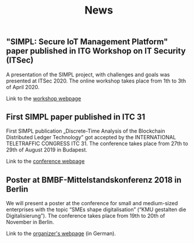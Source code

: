 ﻿---
layout: page
title: News
permalink: /news/
position: 10
---



## "SIMPL: Secure IoT Management Platform" paper published in ITG Workshop on IT Security (ITSec)
A presentation of the SIMPL project, with challenges and goals was presented at ITSec 2020.
The online workshop takes place from 1th to 3th of April 2020.

Link to the [workshop webpage](https://uni-tuebingen.de/fakultaeten/mathematisch-naturwissenschaftliche-fakultaet/fachbereiche/informatik/lehrstuehle/kommunikationsnetze/itg-itsec/2020/)

## First SIMPL paper published in  ITC 31
First SIMPL publication „Discrete-Time Analysis of the Blockchain Distributed Ledger Technology” got accepted by the INTERNATIONAL TELETRAFFIC CONGRESS ITC 31.
The conference takes place from 27th to 29th of August 2019 in Budapest.

Link to the [conference webpage]( https://itc31.org/)

## Poster at BMBF-Mittelstandskonferenz 2018 in Berlin
We will present a poster at the conference for small and medium-sized enterprises with the topic “SMEs shape digitalisation” (“KMU gestalten die Digitalisierung”).
The conference takes place from 19th to 20th of November in Berlin.

Link to the [organizer's webpage](https://www.softwaresysteme.pt-dlr.de/de/mittelstandskonferenz-2018.php) (in German).
